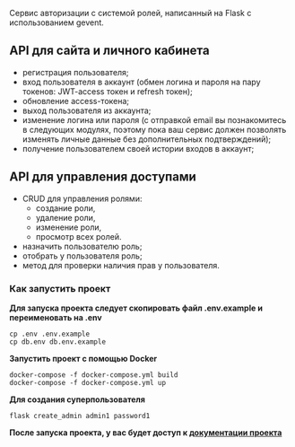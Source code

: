 Cервис авторизации с системой ролей, написанный на Flask с использованием gevent. 

## API для сайта и личного кабинета

- регистрация пользователя;
- вход пользователя в аккаунт (обмен логина и пароля на пару токенов: JWT-access токен и refresh токен); 
- обновление access-токена;
- выход пользователя из аккаунта;
- изменение логина или пароля (с отправкой email вы познакомитесь в следующих модулях, поэтому пока ваш сервис должен позволять изменять личные данные без дополнительных подтверждений);
- получение пользователем своей истории входов в аккаунт;

## API для управления доступами

- CRUD для управления ролями:
  - создание роли,
  - удаление роли,
  - изменение роли,
  - просмотр всех ролей.
- назначить пользователю роль;
- отобрать у пользователя роль;
- метод для проверки наличия прав у пользователя. 


### Как запустить проект 
**Для запуска проекта следует скопировать файл .env.example и переименовать на .env**
```commandline
cp .env .env.example
cp db.env db.env.example
```

**Запустить проект с помощью Docker**
```commandline
docker-compose -f docker-compose.yml build
docker-compose -f docker-compose.yml up
```

**Для создания суперпользователя**
```commandline
flask create_admin admin1 password1
```

**После запуска проекта, у вас будет доступ к [документации проекта](http://localhost:5000/apidocs/)**
